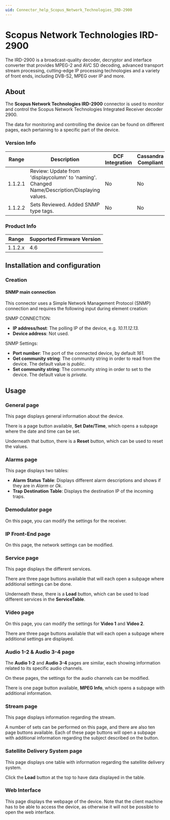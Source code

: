 ```yaml
---
uid: Connector_help_Scopus_Network_Technologies_IRD-2900
---
```


# Scopus Network Technologies IRD-2900

The IRD-2900 is a broadcast-quality decoder, decryptor and interface converter that provides MPEG-2 and AVC SD decoding, advanced transport stream processing, cutting-edge IP processing technologies and a variety of front ends, including DVB-S2, MPEG over IP and more.

## About

The **Scopus Network Technologies IRD-2900** connector is used to monitor and control the Scopus Network Technologies Integrated Receiver decoder 2900.

The data for monitoring and controlling the device can be found on different pages, each pertaining to a specific part of the device.

### Version Info

| **Range** | **Description**                                                                                     | **DCF Integration** | **Cassandra Compliant** |
|------------------|-----------------------------------------------------------------------------------------------------|---------------------|-------------------------|
| 1.1.2.1          | Review: Update from 'displaycolumn' to 'naming'. Changed Name/Description/Displaying values. | No                  | No                      |
| 1.1.2.2          | Sets Reviewed. Added SNMP type tags.                                                                | No                  | No                      |

### Product Info

| Range | Supported Firmware Version |
|------------------|-----------------------------|
| 1.1.2.x          | 4.6                         |

## Installation and configuration

### Creation

#### SNMP main connection

This connector uses a Simple Network Management Protocol (SNMP) connection and requires the following input during element creation:

SNMP CONNECTION:

- **IP address/host**: The polling IP of the device, e.g. *10.11.12.13.*
- **Device address**: Not used.

SNMP Settings:

- **Port number**: The port of the connected device, by default *161.*
- **Get community string**: The community string in order to read from the device. The default value is *public*.
- **Set community string**: The community string in order to set to the device. The default value is *private.*

## Usage

### General page

This page displays general information about the device.

There is a page button available, **Set** **Date/Time**, which opens a subpage where the date and time can be set.

Underneath that button, there is a **Reset** button, which can be used to reset the values.

### Alarms page

This page displays two tables:

- **Alarm** **Status** **Table**: Displays different alarm descriptions and shows if they are in *Alarm* or *Ok*.
- **Trap** **Destination** **Table**: Displays the destination IP of the incoming traps.

### Demodulator page

On this page, you can modify the settings for the receiver.

### IP Front-End page

On this page, the network settings can be modified.

### Service page

This page displays the different services.

There are three page buttons available that will each open a subpage where additional settings can be done.

Underneath these, there is a **Load** button, which can be used to load different services in the **ServiceTable**.

### Video page

On this page, you can modify the settings for **Video 1** and **Video 2**.

There are three page buttons available that will each open a subpage where additional settings are displayed.

### Audio 1-2 & Audio 3-4 page

The **Audio 1-2** and **Audio 3-4** pages are similar, each showing information related to its specific audio channels.

On these pages, the settings for the audio channels can be modified.

There is one page button available, **MPEG Info**, which opens a subpage with additional information.

### Stream page

This page displays information regarding the stream.

A number of sets can be performed on this page, and there are also ten page buttons available. Each of these page buttons will open a subpage with additional information regarding the subject described on the button.

### Satellite Delivery System page

This page displays one table with information regarding the satellite delivery system.

Click the **Load** button at the top to have data displayed in the table.

### Web Interface

This page displays the webpage of the device. Note that the client machine has to be able to access the device, as otherwise it will not be possible to open the web interface.
